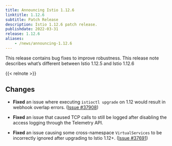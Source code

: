 ```yaml
---
title: Announcing Istio 1.12.6
linktitle: 1.12.6
subtitle: Patch Release
description: Istio 1.12.6 patch release.
publishdate: 2022-03-31
release: 1.12.6
aliases:
    - /news/announcing-1.12.6
---
```


This release contains bug fixes to improve robustness. This release note describes what’s different between Istio 1.12.5 and Istio 1.12.6

{{< relnote >}}

## Changes

- **Fixed** an issue where executing `istioctl upgrade` on 1.12 would result in webhook overlap errors.
  ([Issue #37908](https://github.com/istio/istio/issues/37908))

- **Fixed** an issue that caused TCP calls to still be logged after disabling the access logging through the Telemetry API.

- **Fixed** an issue causing some cross-namespace `VirtualServices` to be incorrectly ignored after upgrading to Istio 1.12+.
  ([Issue #37691](https://github.com/istio/istio/issues/37691))
